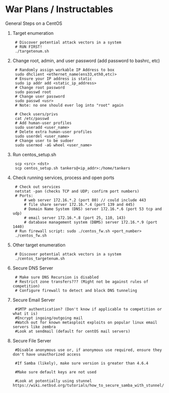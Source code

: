 # War Plans / Instructables

General Steps on a CentOS

1. Target enumeration

		# Discover potential attack vectors in a system
		# RUN FIRST! 
		./targetenum.sh

2. Change root, admin, and user password (add password to bashrc, etc)

		# Randomly assign workable IP Address to box
		sudo dhclient <ethernet_name(ens33,eth0,etc)>
		# Ensure your IP address is static
		sudo ip addr add <static_ip_address>
		# Change root password 
		sudo passwd root
		# Change user password
		sudo passwd <usr>
		# Note: no one should ever log into "root" again
		
		# Check users/privs  
		cat /etc/passwd
		# Add human-user profiles
		sudo useradd <user_name>
		# Delete extra human-user profiles
		sudo userdel <user_name>
		# Change user to be sudoer
		sudo usermod -aG wheel <user_name>

3. Run centos_setup.sh

		scp <src> <dst>
		scp centos_setup.sh tankers@<ip_addr>:/home/tankers

4. Check running services, process and open ports

		# Check out services
		netstat -pan (checks TCP and UDP; confirm port numbers)
		# Ports: 
			# web server 172.16.*.2 (port 80) // could include 443
			# file share server 172.16.*.4 (port 139 and 445)
			# Domain Name System (DNS) server 172.16.*.6 (port 53 tcp and udp)
			# email server 172.16.*.8 (port 25, 110, 143)
			# database management system (DBMS) server 172.16.*.9 (port 1440) 
		# Run firewall script: sudo ./centos_fw.sh <port_number>
		./centos_fw.sh
		
5. Other target enumeration

		# Discover potential attack vectors in a system
		./centos_targetenum.sh
		
6. Secure DNS Server

		# Make sure DNS Recursion is disabled
		# Restrict zone transfers??? (Might not be against rules of competition)
		# Configure firewall to detect and block DNS tunneling

7. Secure Email Server

		#SMTP authentication? (Don't know if applicable to competition or what it is)
		#Encrypt ingoing/outgoing mail
		#Watch out for known metasploit exploits on popular linux email servers like zembra
		#Look at sendmail (default for centOS mail servers)
		
8. Secure File Server

		#Disable anonymous use or, if anonymous use required, ensure they don't have unauthorized access
		
		#If Samba (likely), make sure version is greater than 4.6.4
		
		#Make sure default keys are not used
		
		#Look at potentially using stunnel https://wiki.netbsd.org/tutorials/how_to_secure_samba_with_stunnel/
